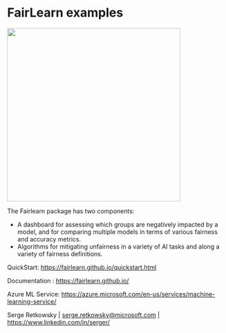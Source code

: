 # FairLearn examples

<img src="https://fairlearn.github.io/_static/images/header-image.png" width="400">

The Fairlearn package has two components:
- A dashboard for assessing which groups are negatively impacted by a model, and for comparing multiple models in terms of various fairness and accuracy metrics.
- Algorithms for mitigating unfairness in a variety of AI tasks and along a variety of fairness definitions.

QuickStart: https://fairlearn.github.io/quickstart.html

Documentation : https://fairlearn.github.io/

Azure ML Service: https://azure.microsoft.com/en-us/services/machine-learning-service/


Serge Retkowsky | serge.retkowsky@microsoft.com | https://www.linkedin.com/in/serger/
